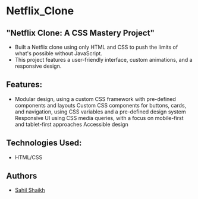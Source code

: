 # Netflix_Clone
## "Netflix Clone: A CSS Mastery Project"

* Built a Netflix clone using only HTML and CSS to push the limits of what's possible without JavaScript. 
* This project features a user-friendly interface, custom animations, and a responsive design.

## Features:

* Modular design, using a custom CSS framework with pre-defined components and layouts Custom CSS components for buttons, cards, and navigation, using CSS variables and a pre-defined design system Responsive UI using CSS media queries, with a focus on mobile-first and tablet-first approaches Accessible design

## Technologies Used:
* HTML/CSS

## Authors

* [Sahil Shaikh](https://github.com/ssshaikh2112)
